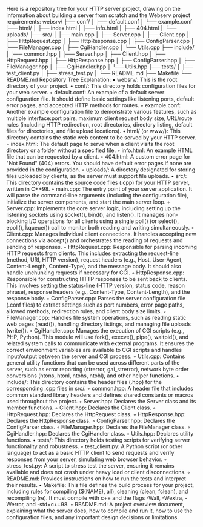 Here is a repository tree for your HTTP server project, drawing on the information about building a server from scratch and the Webserv project requirements:
websrv/
├── conf/
│   ├── default.conf
│   └── example.conf
├── html/
│   ├── index.html
│   ├── info.html
│   ├── 404.html
│   └── uploads/
├── src/
│   ├── main.cpp
│   ├── Server.cpp
│   ├── Client.cpp
│   ├── HttpRequest.cpp
│   ├── HttpResponse.cpp
│   ├── ConfigParser.cpp
│   ├── FileManager.cpp
│   ├── CgiHandler.cpp
│   └── Utils.cpp
├── include/
│   ├── common.hpp
│   ├── Server.hpp
│   ├── Client.hpp
│   ├── HttpRequest.hpp
│   ├── HttpResponse.hpp
│   ├── ConfigParser.hpp
│   ├── FileManager.hpp
│   ├── CgiHandler.hpp
│   └── Utils.hpp
├── tests/
│   ├── test_client.py
│   ├── stress_test.py
│   └── README.md
├── Makefile
└── README.md
Repository Tree Explanation:
• websrv/: This is the root directory of your project.
• conf/: This directory holds configuration files for your web server.
    ◦ default.conf: An example of a default server configuration file. It should define basic settings like listening ports, default error pages, and accepted HTTP methods for routes.
    ◦ example.conf: Another example configuration file to demonstrate various features, such as multiple interface:port pairs, maximum client request body size, URL/route rules (including HTTP redirection, root directories, directory listing, default files for directories, and file upload locations).
• html/ (or www/): This directory contains the static web content to be served by your HTTP server.
    ◦ index.html: The default page to serve when a client visits the root directory or a folder without a specified file.
    ◦ info.html: An example HTML file that can be requested by a client.
    ◦ 404.html: A custom error page for "Not Found" (404) errors. You should have default error pages if none are provided in the configuration.
    ◦ uploads/: A directory designated for storing files uploaded by clients, as the server must support file uploads.
• src/: This directory contains the source code files (.cpp) for your HTTP server, written in C++98.
    ◦ main.cpp: The entry point of your server application. It will parse the command-line arguments (including the configuration file), initialize the server components, and start the main server loop.
    ◦ Server.cpp: Implements the core server logic, including setting up the listening sockets using socket(), bind(), and listen(). It manages non-blocking I/O operations for all clients using a single poll() (or select(), epoll(), kqueue()) call to monitor both reading and writing simultaneously.
    ◦ Client.cpp: Manages individual client connections. It handles accepting new connections via accept() and orchestrates the reading of requests and sending of responses.
    ◦ HttpRequest.cpp: Responsible for parsing incoming HTTP requests from clients. This includes extracting the request-line (method, URI, HTTP version), request headers (e.g., Host, User-Agent, Content-Length, Content-Type), and the message body. It should also handle unchunking requests if necessary for CGI.
    ◦ HttpResponse.cpp: Responsible for constructing HTTP responses to be sent back to clients. This involves setting the status-line (HTTP version, status code, reason phrase), response headers (e.g., Content-Type, Content-Length), and the response body.
    ◦ ConfigParser.cpp: Parses the server configuration file (.conf files) to extract settings such as port numbers, error page paths, allowed methods, redirection rules, and client body size limits.
    ◦ FileManager.cpp: Handles file system operations, such as reading static web pages (read()), handling directory listings, and managing file uploads (write()).
    ◦ CgiHandler.cpp: Manages the execution of CGI scripts (e.g., PHP, Python). This module will use fork(), execve(), pipe(), waitpid(), and related system calls to communicate with external programs. It ensures the correct environment variables are available to CGI scripts and handles input/output between the server and CGI process.
    ◦ Utils.cpp: Contains general utility functions that can be used across different parts of the server, such as error reporting (strerror, gai_strerror), network byte order conversions (htons, htonl, ntohs, ntohl), and other helper functions.
• include/: This directory contains the header files (.hpp) for the corresponding .cpp files in src/.
    ◦ common.hpp: A header file that includes common standard library headers and defines shared constants or macros used throughout the project.
    ◦ Server.hpp: Declares the Server class and its member functions.
    ◦ Client.hpp: Declares the Client class.
    ◦ HttpRequest.hpp: Declares the HttpRequest class.
    ◦ HttpResponse.hpp: Declares the HttpResponse class.
    ◦ ConfigParser.hpp: Declares the ConfigParser class.
    ◦ FileManager.hpp: Declares the FileManager class.
    ◦ CgiHandler.hpp: Declares the CgiHandler class.
    ◦ Utils.hpp: Declares utility functions.
• tests/: This directory holds testing scripts for verifying server functionality and robustness.
    ◦ test_client.py: A Python script (or other language) to act as a basic HTTP client to send requests and verify responses from your server, simulating web browser behavior.
    ◦ stress_test.py: A script to stress test the server, ensuring it remains available and does not crash under heavy load or client disconnections.
    ◦ README.md: Provides instructions on how to run the tests and interpret their results.
• Makefile: This file defines the build process for your project, including rules for compiling ($(NAME), all), cleaning (clean, fclean), and recompiling (re). It must compile with c++ and the flags -Wall, -Wextra, -Werror, and -std=c++98.
• README.md: A project overview document, explaining what the server does, how to compile and run it, how to use the configuration files, and any important design decisions or limitations.